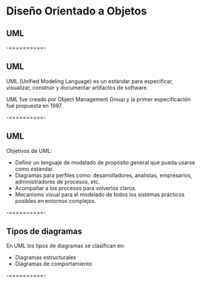 # Diseño Orientado a Objetos
## UML

-==========-

## UML

UML (Unified Modeling Language) es un estándar para especificar, visualizar, construir y documentar artifactos de software.

UML fue creado por Object Management Group y la primer especificación fué propuesta en 1997.

-==========-

## UML

Objetivos de UML:

- Definir un lenguaje de modelado de propósito general que pueda usarse como estándar.
- Diagramas para perfiles como: desarrolladores, analistas, empresarios, administradores de procesos, etc.
- Acompañar a los procesos para volverlos claros.
- Mecanismo visual para el modelado de todos los sistemas prácticos posibles en entornos complejos.

-==========-

## Tipos de diagramas

En UML los tipos de diagramas se clasifican en:

- Diagramas estructurales
- Diagramas de comportamiento

-==========-

<div class="image">
  <img class="no-border" data-src="img/14-01.png"/>
</div>
